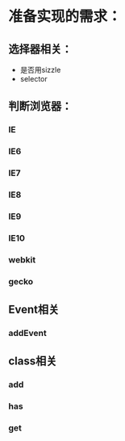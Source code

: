 # 准备实现的需求：
## 选择器相关：
+ 是否用sizzle
+ selector

## 判断浏览器：
### IE
### IE6
### IE7
### IE8
### IE9
### IE10
### webkit
### gecko

## Event相关
### addEvent

## class相关
### add
### has
### get